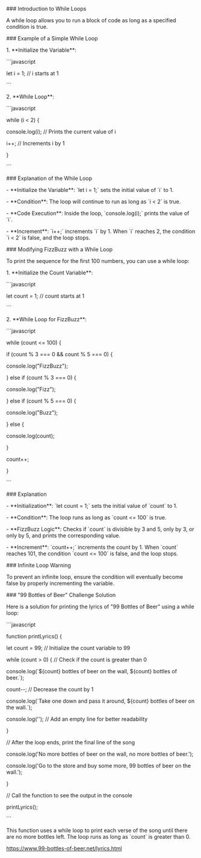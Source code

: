 \### Introduction to While Loops

A while loop allows you to run a block of code as long as a specified condition is true.

\### Example of a Simple While Loop

1\. \*\*Initialize the Variable\*\*:

\`\`\`javascript

let i = 1; // i starts at 1

\`\`\`

2\. \*\*While Loop\*\*:

\`\`\`javascript

while (i < 2) {

console.log(i); // Prints the current value of i

i++; // Increments i by 1

}

\`\`\`

\### Explanation of the While Loop

\- \*\*Initialize the Variable\*\*: \`let i = 1;\` sets the initial value of \`i\` to 1.

\- \*\*Condition\*\*: The loop will continue to run as long as \`i < 2\` is true.

\- \*\*Code Execution\*\*: Inside the loop, \`console.log(i);\` prints the value of \`i\`.

\- \*\*Increment\*\*: \`i++;\` increments \`i\` by 1. When \`i\` reaches 2, the condition \`i < 2\` is false, and the loop stops.

\### Modifying FizzBuzz with a While Loop

To print the sequence for the first 100 numbers, you can use a while loop:

1\. \*\*Initialize the Count Variable\*\*:

\`\`\`javascript

let count = 1; // count starts at 1

\`\`\`

2\. \*\*While Loop for FizzBuzz\*\*:

\`\`\`javascript

while (count <= 100) {

if (count % 3 === 0 && count % 5 === 0) {

console.log("FizzBuzz");

} else if (count % 3 === 0) {

console.log("Fizz");

} else if (count % 5 === 0) {

console.log("Buzz");

} else {

console.log(count);

}

count++;

}

\`\`\`

\### Explanation

\- \*\*Initialization\*\*: \`let count = 1;\` sets the initial value of \`count\` to 1.

\- \*\*Condition\*\*: The loop runs as long as \`count <= 100\` is true.

\- \*\*FizzBuzz Logic\*\*: Checks if \`count\` is divisible by 3 and 5, only by 3, or only by 5, and prints the corresponding value.

\- \*\*Increment\*\*: \`count++;\` increments the count by 1. When \`count\` reaches 101, the condition \`count <= 100\` is false, and the loop stops.

\### Infinite Loop Warning

To prevent an infinite loop, ensure the condition will eventually become false by properly incrementing the variable.

\### "99 Bottles of Beer" Challenge Solution

Here is a solution for printing the lyrics of "99 Bottles of Beer" using a while loop:

\`\`\`javascript

function printLyrics() {

let count = 99; // Initialize the count variable to 99

while (count > 0) { // Check if the count is greater than 0

console.log(\`${count} bottles of beer on the wall, ${count} bottles of beer.\`);

count--; // Decrease the count by 1

console.log(\`Take one down and pass it around, ${count} bottles of beer on the wall.\`);

console.log(''); // Add an empty line for better readability

}

// After the loop ends, print the final line of the song

console.log('No more bottles of beer on the wall, no more bottles of beer.');

console.log('Go to the store and buy some more, 99 bottles of beer on the wall.');

}

// Call the function to see the output in the console

printLyrics();

\`\`\`

This function uses a while loop to print each verse of the song until there are no more bottles left. The loop runs as long as \`count\` is greater than 0.



<https://www.99-bottles-of-beer.net/lyrics.html>